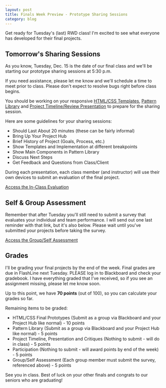 ```yaml
---
layout: post
title: Finals Week Preview - Prototype Sharing Sessions
category: blog
---
```


Get ready for Tuesday's (last) RWD class!  I'm excited to see what everyone has developed for their final projects.

## Tomorrow's Sharing Sessions

As you know, Tuesday, Dec. 15 is the date of our final class and we'll be starting our prototype sharing sessions at 5:30 p.m.

If you need assistance, please let me know and we'll schedule a time to meet prior to class.  Please don't expect to resolve bugs right before class begins.  

You should be working on your responsive <a href="http://rwdkent.com/class/assignments/templates">HTML/CSS Templates</a>, <a href="http://rwdkent.com/class/assignments/styleguide">Pattern Library</a> and <a href="http://rwdkent.com/class/assignments/timeline-presentation">Project Timeline/Review Presentation</a> to prepare for the sharing session.

Here are some guidelines for your sharing sessions:

* Should Last About 20 minutes (these can be fairly informal)
* Bring Up Your Project Hub
* Brief History of Project (Goals, Process, etc.)
* Show Templates and Implementation at different breakpoints
* Show Main Components in Pattern Library 
* Discuss Next Steps
* Get Feedback and Questions from Class/Client

During each presentation, each class member (and instructor) will use their own devices to submit an evaluation of the final project.

<a class="button button-small" href="http://www.rwdkent.com/class/eval">Access the In-Class Evaluation</a>

## Self & Group Assessment

Remember that after Tuesday you'll still need to submit a survey that evaluates your individual and team performance.  I will send out one last reminder with that link, but it's also below.  Please wait until you've submitted your projects before taking the survey.

<a class="button button-small" href="http://rwd.web/class/assignments/assessment/">Access the Group/Self Assessment</a>

## Grades

I'll be grading your final projects by the end of the week.  Final grades are due in FlashLine next Tuesday.  PLEASE log in to Blackboard and check your gradebook.  I have everything graded that I've received, so if you see an assignment missing, please let me know soon.

Up to this point, we have **70 points** (out of 100), so you can calculate your grades so far.

Remaining items to be graded:

* HTML/CSS Final Prototypes (Submit as a group via Blackboard and your Project Hub like normal) - 10 points
* Pattern Library (Submit as a group via Blackboard and your Project Hub like normal) - 5 points
* Project Timeline, Presentation and Critiques (Nothing to submit - will do in class) - 5 points
* Participation (Nothing to submit - will award points by end of the week) - 5 points
* Group/Self Assessment (Each group member must submit the survey, referenced above) - 5 points

See you in class.  Best of luck on your other finals and congrats to our seniors who are graduating!
